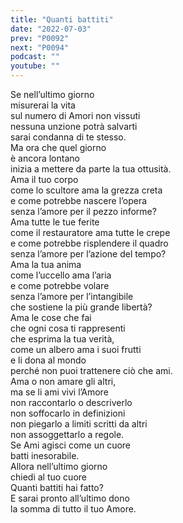 ```yaml
---
title: "Quanti battiti"
date: "2022-07-03"
prev: "P0092"
next: "P0094"
podcast: ""
youtube: ""
---
```


Se nell’ultimo giorno  
misurerai la vita  
sul numero di Amori non vissuti  
nessuna unzione potrà salvarti  
sarai condanna di te stesso.  
Ma ora che quel giorno  
è ancora lontano  
inizia a mettere da parte la tua ottusità.  
Ama il tuo corpo  
come lo scultore ama la grezza creta  
e come potrebbe nascere l’opera  
senza l’amore per il pezzo informe?  
Ama tutte le tue ferite  
come il restauratore ama tutte le crepe  
e come potrebbe risplendere il quadro  
senza l’amore per l’azione del tempo?  
Ama la tua anima  
come l’uccello ama l’aria  
e come potrebbe volare  
senza l’amore per l’intangibile  
che sostiene la più grande libertà?  
Ama le cose che fai  
che ogni cosa ti rappresenti   
che esprima la tua verità,  
come un albero ama i suoi frutti  
e li dona al mondo  
perché non puoi trattenere ciò che ami.  
Ama o non amare gli altri,  
ma se li ami vivi l’Amore  
non raccontarlo o descriverlo  
non soffocarlo in definizioni  
non piegarlo a limiti scritti da altri  
non assoggettarlo a regole.  
Se Ami agisci come un cuore  
batti inesorabile.  
Allora nell’ultimo giorno  
chiedi al tuo cuore  
Quanti battiti hai fatto?  
E sarai pronto all’ultimo dono  
la somma di tutto il tuo Amore.
